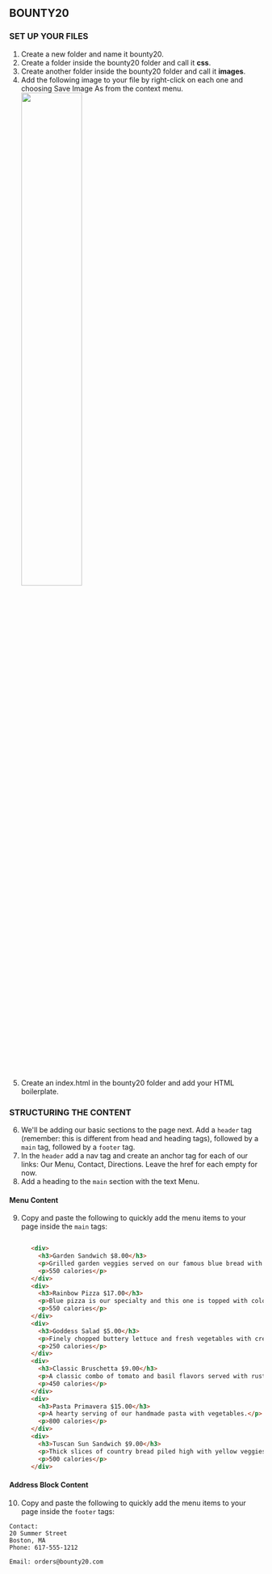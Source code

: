 
## BOUNTY20

### SET UP YOUR FILES

1. Create a new folder and name it bounty20.
2. Create a folder inside the bounty20 folder and call it **css**.
3. Create another folder inside the bounty20 folder and call it **images**.
4. Add the following image to your file by right-click on each one and choosing Save Image As from the context menu.
<img src="https://raw.githubusercontent.com/jmeade11/FEWD/master/Class2/codealong/solution-bounty20/images/sandwich.jpg" width="50%" /><br />
5. Create an index.html in the bounty20 folder and add your HTML boilerplate. 

### STRUCTURING THE CONTENT

6. We'll be adding our basic sections to the page next.  Add a `header` tag (remember: this is different from head and heading tags), followed by a `main` tag, followed by a `footer` tag.
7. In the `header` add a nav tag and create an anchor tag for each of our links: Our Menu, Contact, Directions.  Leave the href for each empty for now.
8. Add a heading to the `main` section with the text Menu.

#### Menu Content

9. Copy and paste the following to quickly add the menu items to your page inside the `main` tags: 

```html

      <div>
        <h3>Garden Sandwich $8.00</h3>
        <p>Grilled garden veggies served on our famous blue bread with hummus.</p>
        <p>550 calories</p>
      </div>
      <div>
        <h3>Rainbow Pizza $17.00</h3>
        <p>Blue pizza is our specialty and this one is topped with colorful veggies.</p>
        <p>550 calories</p>
      </div>
      <div>
        <h3>Goddess Salad $5.00</h3>
        <p>Finely chopped buttery lettuce and fresh vegetables with creamy dressing.</p>
        <p>250 calories</p>
      </div>
      <div>
        <h3>Classic Bruschetta $9.00</h3>
        <p>A classic combo of tomato and basil flavors served with rustic bread.</p>
        <p>450 calories</p>
      </div>
      <div>
        <h3>Pasta Primavera $15.00</h3>
        <p>A hearty serving of our handmade pasta with vegetables.</p>
        <p>800 calories</p>
      </div>
      <div>
        <h3>Tuscan Sun Sandwich $9.00</h3>
        <p>Thick slices of country bread piled high with yellow veggies.</p>
        <p>500 calories</p>
      </div>

```

#### Address Block Content

10. Copy and paste the following to quickly add the menu items to your page inside the `footer` tags: 

```
Contact:
20 Summer Street
Boston, MA
Phone: 617-555-1212

Email: orders@bounty20.com
```
